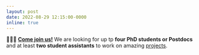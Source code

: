 ```yaml
---
layout: post
date: 2022-08-29 12:15:00-0000
inline: true
---
```


🧑‍🤝‍🧑 **[Come join us!](/open-positions)** We are looking for up tp **four PhD students or Postdocs** and at least **two student assistants** to work on amazing [projects](projects).
